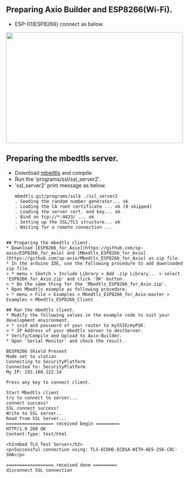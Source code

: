 ## Preparing Axio Builder and ESP8266(Wi-Fi).
* ESP-01(ESP8266) connect as below.

<img src="https://cloud.githubusercontent.com/assets/24871079/25421283/0bcb21f8-2a97-11e7-9a80-09a5e0b249ec.png" width="480" height="300" />

## Preparing the mbedtls server.
* Download [mbedtls](https://github.com/ARMmbed/mbedtls.git) and compile.
* Run the 'programs/ssl/ssl_server2'.
* 'ssl_server2' print message as below.
  ```
  mbedtls.git/programs/ssl$ ./ssl_server2
  . Seeding the random number generator... ok
  . Loading the CA root certificate ... ok (0 skipped)
  . Loading the server cert. and key... ok
  . Bind on tcp://*:4433/ ... ok
  . Setting up the SSL/TLS structure... ok
  . Waiting for a remote connection ...
```

## Preparing the mbedtls client.
* Download [ESP8266_for_Axio](https://github.com/sp-axio/ESP8266_for_Axio) and [Mbedtls_ESP8266_for_Axio](https://github.com/sp-axio/Mbedtls_ESP8266_for_Axio) as zip file.
* In the arduino IDE, use the following procedure to add downloaded zip file.
> * menu > Sketch > Include Library > Add .zip Library... > select 'ESP8266_for_Axio.zip' and click 'OK' button.
> * Do the same thing for the 'Mbedtls_ESP8266_for_Axio.zip'.
* Open Mbedtls example as following procedure.
> * menu > File > Examples > Mbedtls_ESP8266_for_Axio-master > Examples > Mbedtls_ESP8266_Client

## Run the mbedtls client.
* Modify the following values in the example code to suit your development environment.
> * ssid and password of your router to mySSID/myPSK.
> * IP Address of your mbedtls server to destServer.
* Verify/Compile and Upload to Axio-Builder.
* Open 'Serial Monitor' and check the result.
```
    BESP8266 Shield Present
    Mode set to station
    Connecting to SecurityPlatform
    Connected to: SecurityPlatform
    My IP: 192.168.122.14

    Press any key to connect client.

    Start Mbedtls client
    try to connect to server...
    connect success!
    SSL connect success!
    Write to SSL server..
    Read from SSL Server...
    ================== received begin =========
    HTTP/1.0 200 OK
    Content-Type: text/html

    <h2>mbed TLS Test Server</h2>
    <p>Successful connection using: TLS-ECDHE-ECDSA-WITH-AES-256-CBC-SHA</p>

    ================== received done =========
    disconnect SSL connection
```